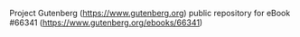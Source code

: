 Project Gutenberg (https://www.gutenberg.org) public repository for
eBook #66341 (https://www.gutenberg.org/ebooks/66341)
